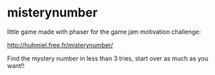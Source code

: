 # misterynumber
little game made with phaser for the game jam motivation challenge:

http://huhmiel.free.fr/misterynumber/

Find the mystery number in less than 3 tries, start over as much as you want!!
